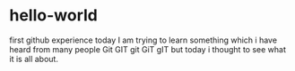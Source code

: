 # hello-world
first github experience
today I am trying to learn something which i have heard from many people Git GIT git GiT gIT but today i thought to see what it is all about.
